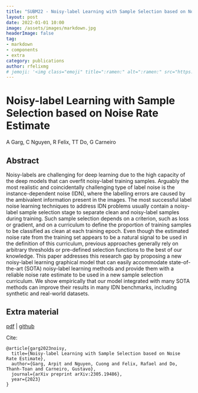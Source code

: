```yaml
---
title: "SUBM22 - Noisy-label Learning with Sample Selection based on Noise Rate Estimate"
layout: post
date: 2022-01-01 10:00
image: /assets/images/markdown.jpg
headerImage: false
tag:
- markdown
- components
- extra
category: publications
author: rfelixmg
# jemoji: '<img class="emoji" title=":ramen:" alt=":ramen:" src="https://assets.github.com/images/icons/emoji/unicode/1f35c.png" height="20" width="20" align="absmiddle">'
---
```


# Noisy-label Learning with Sample Selection based on Noise Rate Estimate

A Garg, C Nguyen, R Felix, TT Do, G Carneiro

## Abstract

Noisy-labels are challenging for deep learning due to the high capacity of the deep models that can overfit noisy-label training samples. Arguably the most realistic and coincidentally challenging type of label noise is the instance-dependent noise (IDN), where the labelling errors are caused by the ambivalent information present in the images. The most successful label noise learning techniques to address IDN problems usually contain a noisy-label sample selection stage to separate clean and noisy-label samples during training. Such sample selection depends on a criterion, such as loss or gradient, and on a curriculum to define the proportion of training samples to be classified as clean at each training epoch. Even though the estimated noise rate from the training set appears to be a natural signal to be used in the definition of this curriculum, previous approaches generally rely on arbitrary thresholds or pre-defined selection functions to the best of our knowledge. This paper addresses this research gap by proposing a new noisy-label learning graphical model that can easily accommodate state-of-the-art (SOTA) noisy-label learning methods and provide them with a reliable noise rate estimate to be used in a new sample selection curriculum. We show empirically that our model integrated with many SOTA methods can improve their results in many IDN benchmarks, including synthetic and real-world datasets.


## Extra material

[pdf](https://arxiv.org/pdf/2305.19486.pdf) 
|
[github]() 

Cite:
```
@article{garg2023noisy,
  title={Noisy-label Learning with Sample Selection based on Noise Rate Estimate},
  author={Garg, Arpit and Nguyen, Cuong and Felix, Rafael and Do, Thanh-Toan and Carneiro, Gustavo},
  journal={arXiv preprint arXiv:2305.19486},
  year={2023}
}
```
